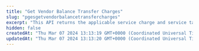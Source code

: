 ```yaml
---
title: "Get Vendor Balance Transfer Charges"
slug: "pgesgetvendorbalancetransfercharges"
excerpt: "This API returns the applicable service charge and service tax for a vendor balance transfer, based on the provided amount and rate type."
hidden: false
createdAt: "Thu Mar 07 2024 13:13:19 GMT+0000 (Coordinated Universal Time)"
updatedAt: "Thu Mar 07 2024 13:13:20 GMT+0000 (Coordinated Universal Time)"
---
```

